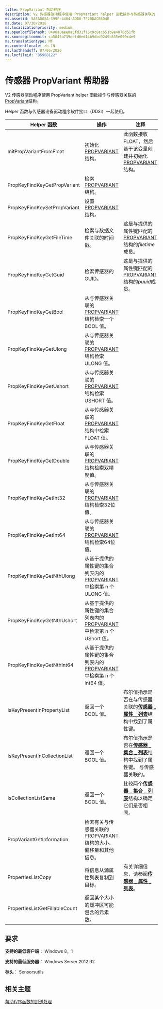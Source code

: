 ```yaml
---
title: PropVariant 帮助程序
description: V2 传感器驱动程序使用 PropVariant helper 函数操作与传感器关联的 PROPVARIANT 结构。
ms.assetid: 5A5A008A-399F-4464-ADD0-7F2DDACB6D4B
ms.date: 07/20/2018
ms.localizationpriority: medium
ms.openlocfilehash: 0488a8aee8a5fd31f16c9c8ec651b9e4076d51fb
ms.sourcegitcommit: ca5045a739eefd6ed14b9dbd9249b335e090c4e9
ms.translationtype: MT
ms.contentlocale: zh-CN
ms.lasthandoff: 07/06/2020
ms.locfileid: "85968122"
---
```

# <a name="sensor-propvariant-helpers"></a>传感器 PropVariant 帮助器

V2 传感器驱动程序使用 PropVariant helper 函数操作与传感器关联的[PropVariant](https://docs.microsoft.com/windows/win32/api/propidlbase/ns-propidlbase-propvariant)结构。

Helper 函数与传感器设备驱动程序软件接口（DDSI）一起使用。

| Helper 函数 | 操作 | 注释 |
| --- | --- | --- |
| InitPropVariantFromFloat | 初始化[PROPVARIANT](https://docs.microsoft.com/windows/win32/api/propidlbase/ns-propidlbase-propvariant)结构。 | 此函数接收 FLOAT，然后基于该变量创建并初始化[PROPVARIANT](https://docs.microsoft.com/windows/win32/api/propidlbase/ns-propidlbase-propvariant)结构。 |
| PropKeyFindKeyGetPropVariant | 检索[PROPVARIANT](https://docs.microsoft.com/windows/win32/api/propidlbase/ns-propidlbase-propvariant)结构。 | |
| PropKeyFindKeySetPropVariant | 设置[PROPVARIANT](https://docs.microsoft.com/windows/win32/api/propidlbase/ns-propidlbase-propvariant)结构。 | |
| PropKeyFindKeyGetFileTime | 检索与数据文件关联的时间戳。 |这是与提供的属性键匹配的[PROPVARIANT](https://docs.microsoft.com/windows/win32/api/propidlbase/ns-propidlbase-propvariant)结构的*filetime*成员。 |
| PropKeyFindKeyGetGuid | 检索传感器的 GUID。 | 这是与提供的属性键匹配的[PROPVARIANT](https://docs.microsoft.com/windows/win32/api/propidlbase/ns-propidlbase-propvariant)结构的*puuid*成员。 |
| PropKeyFindKeyGetBool | 从与传感器关联的[PROPVARIANT](https://docs.microsoft.com/windows/win32/api/propidlbase/ns-propidlbase-propvariant)结构检索一个 BOOL 值。 | |
| PropKeyFindKeyGetUlong | 从与传感器关联的[PROPVARIANT](https://docs.microsoft.com/windows/win32/api/propidlbase/ns-propidlbase-propvariant)结构检索 ULONG 值。 | |
| PropKeyFindKeyGetUshort | 从与传感器关联的[PROPVARIANT](https://docs.microsoft.com/windows/win32/api/propidlbase/ns-propidlbase-propvariant)结构检索 USHORT 值。 | |
| PropKeyFindKeyGetFloat | 从与传感器关联的[PROPVARIANT](https://docs.microsoft.com/windows/win32/api/propidlbase/ns-propidlbase-propvariant)结构中检索 FLOAT 值。 | |
| PropKeyFindKeyGetDouble | 从与传感器关联的[PROPVARIANT](https://docs.microsoft.com/windows/win32/api/propidlbase/ns-propidlbase-propvariant)结构检索双精度值。 | |
| PropKeyFindKeyGetInt32 | 从与传感器关联的[PROPVARIANT](https://docs.microsoft.com/windows/win32/api/propidlbase/ns-propidlbase-propvariant)结构检索32位值。 | |
| PropKeyFindKeyGetInt64 | 从与传感器关联的[PROPVARIANT](https://docs.microsoft.com/windows/win32/api/propidlbase/ns-propidlbase-propvariant)结构检索64位值。 | |
| PropKeyFindKeyGetNthUlong | 从基于提供的属性键的集合列表内的[PROPVARIANT](https://docs.microsoft.com/windows/win32/api/propidlbase/ns-propidlbase-propvariant)中检索第 n 个 ULONG 值。 | |
| PropKeyFindKeyGetNthUshort | 从基于提供的属性键的集合列表内的[PROPVARIANT](https://docs.microsoft.com/windows/win32/api/propidlbase/ns-propidlbase-propvariant)中检索第 n 个 UShort 值。 | |
| PropKeyFindKeyGetNthInt64 | 从基于提供的属性键的集合列表内的[PROPVARIANT](https://docs.microsoft.com/windows/win32/api/propidlbase/ns-propidlbase-propvariant)中检索第 n 个 Int64 值。 | |
| IsKeyPresentInPropertyList | 返回一个 BOOL 值。 | 布尔值指示是否在与传感器关联的[**传感器 \_ 属性 \_ 列表**](https://docs.microsoft.com/windows-hardware/drivers/ddi/sensorsdef/ns-sensorsdef-sensor_property_list)结构中找到了属性键。|
| IsKeyPresentInCollectionList | 返回一个 BOOL 值。 | 布尔值指示是否在[**传感器 \_ 集合 \_ 列表**](https://docs.microsoft.com/windows-hardware/drivers/ddi/sensorsdef/ns-sensorsdef-sensor_collection_list)结构中找到了属性键。 与传感器关联的。 |
| IsCollectionListSame | 返回一个 BOOL 值。 | 比较两个[**传感器 \_ 集合 \_ 列表**](https://docs.microsoft.com/windows-hardware/drivers/ddi/sensorsdef/ns-sensorsdef-sensor_collection_list)结构以确定它们是否相同。 |
| PropVariantGetInformation | 检索有关与传感器关联的[PROPVARIANT](https://docs.microsoft.com/windows/win32/api/propidlbase/ns-propidlbase-propvariant)结构的大小、偏移量和其他信息。 | |
| PropertiesListCopy | 将信息从源属性列表复制到目标。 | 有关详细信息，请参阅[**传感器 \_ 属性 \_ 列表**](https://docs.microsoft.com/windows-hardware/drivers/ddi/sensorsdef/ns-sensorsdef-sensor_property_list)。 |
|PropertiesListGetFillableCount | 返回某个大小的缓冲区可能包含的元素数。 | |

## <a name="requirements"></a>要求

**支持的最低客户端**： Windows 8。1

**支持的最低服务器**： Windows Server 2012 R2

**标头**： Sensorsutils


## <a name="related-topics"></a>相关主题

[帮助程序函数的封送处理](marshalling-helper-functions.md)
